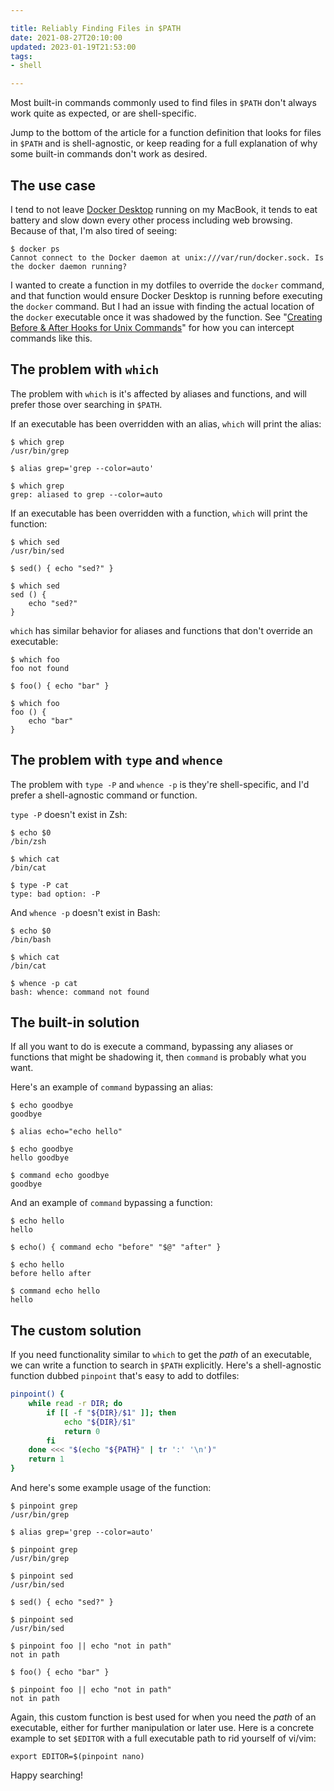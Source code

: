 ```yaml
---

title: Reliably Finding Files in $PATH
date: 2021-08-27T20:10:00
updated: 2023-01-19T21:53:00
tags:
- shell

---
```


Most built-in commands commonly used to find files in `$PATH` don't always work quite as expected, or are shell-specific.

Jump to the bottom of the article for a function definition that looks for files in `$PATH` and is shell-agnostic, or keep reading for a full explanation of why some built-in commands don't work as desired.

## The use case

I tend to not leave [Docker Desktop](https://docs.docker.com/desktop/) running on my MacBook, it tends to eat battery and slow down every other process including web browsing. Because of that, I'm also tired of seeing:

```shell
$ docker ps
Cannot connect to the Docker daemon at unix:///var/run/docker.sock. Is the docker daemon running?
```

I wanted to create a function in my dotfiles to override the `docker` command, and that function would ensure Docker Desktop is running before executing the `docker` command. But I had an issue with finding the actual location of the `docker` executable once it was shadowed by the function. See "[Creating Before & After Hooks for Unix Commands](/blog/creating-before-after-hooks-for-unix-commands)" for how you can intercept commands like this.

## The problem with `which`

The problem with `which` is it's affected by aliases and functions, and will prefer those over searching in `$PATH`.

If an executable has been overridden with an alias, `which` will print the alias:

```shell
$ which grep
/usr/bin/grep

$ alias grep='grep --color=auto'

$ which grep
grep: aliased to grep --color=auto
```

If an executable has been overridden with a function, `which` will print the function:

```shell
$ which sed
/usr/bin/sed

$ sed() { echo "sed?" }

$ which sed
sed () {
	echo "sed?"
}
```

`which` has similar behavior for aliases and functions that don't override an executable:

```shell
$ which foo
foo not found

$ foo() { echo "bar" }

$ which foo
foo () {
	echo "bar"
}
```

## The problem with `type` and `whence`

The problem with `type -P` and `whence -p` is they're shell-specific, and I'd prefer a shell-agnostic command or function.

`type -P` doesn't exist in Zsh:

```shell
$ echo $0
/bin/zsh

$ which cat
/bin/cat

$ type -P cat
type: bad option: -P
```

And `whence -p` doesn't exist in Bash:

```shell
$ echo $0
/bin/bash

$ which cat
/bin/cat

$ whence -p cat
bash: whence: command not found
```

## The built-in solution

If all you want to do is execute a command, bypassing any aliases or functions that might be shadowing it, then `command` is probably what you want.

Here's an example of `command` bypassing an alias:

```shell
$ echo goodbye
goodbye

$ alias echo="echo hello"

$ echo goodbye
hello goodbye

$ command echo goodbye
goodbye
```

And an example of `command` bypassing a function:

```shell
$ echo hello
hello

$ echo() { command echo "before" "$@" "after" }

$ echo hello
before hello after

$ command echo hello
hello
```

## The custom solution

If you need functionality similar to `which` to get the _path_ of an executable, we can write a function to search in `$PATH` explicitly. Here's a shell-agnostic function dubbed `pinpoint` that's easy to add to dotfiles:

```bash
pinpoint() {
    while read -r DIR; do
        if [[ -f "${DIR}/$1" ]]; then
            echo "${DIR}/$1"
            return 0
        fi
    done <<< "$(echo "${PATH}" | tr ':' '\n')"
    return 1
}
```

And here's some example usage of the function:

```shell
$ pinpoint grep
/usr/bin/grep

$ alias grep='grep --color=auto'

$ pinpoint grep
/usr/bin/grep
```

```shell
$ pinpoint sed
/usr/bin/sed

$ sed() { echo "sed?" }

$ pinpoint sed
/usr/bin/sed
```

```shell
$ pinpoint foo || echo "not in path"
not in path

$ foo() { echo "bar" }

$ pinpoint foo || echo "not in path"
not in path
```

Again, this custom function is best used for when you need the _path_ of an executable, either for further manipulation or later use. Here is a concrete example to set `$EDITOR` with a full executable path to rid yourself of vi/vim:

```shell
export EDITOR=$(pinpoint nano)
```

Happy searching!
